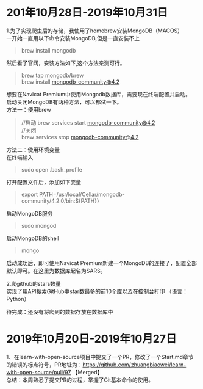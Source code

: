 # 201年10月28日-2019年10月31日
1.为了实现爬虫后的存储，我使用了homebrew安装MongoDB（MACOS）   
一开始一直用以下命令安装MongoDB,但是一直安装不上  
>brew install mongodb  

然后看了官网，安装方法如下,这个方法亲测可行。
>brew tap mongodb/brew  
brew install mongodb-community@4.2  

想要在Navicat Premium中使用Mongodb数据库，需要现在终端配置并启动。  
启动关闭MongoDB有两种方法，可以都试一下。  
方法一：使用brew
>//启动
brew services start mongodb-community@4.2  
//关闭  
brew services stop mongodb-community@4.2  

方法二：使用环境变量  
在终端输入  
>sudo open .bash_profile  

打开配置文件后，添加如下变量  
>export PATH=/usr/local/Cellar/mongodb-community/4.2.0/bin:${PATH}}  

启动MongoDB服务
>sudo mongod  

启动MongoDB的shell  
>mongo  

启动成功后，即可使用Navicat Premium新建一个MongoDB的连接了，配置全部默认即可。在这里为数据库起名为SARS。

2.爬github的stars数量  
实现了用API搜索GitHub中star数最多的前10个库以及在控制台打印
（语言：Python）

待完成：还没有将爬到的数据存放在数据库中

# 2019年10月20日-2019年10月27日
1、在learn-with-open-source项目中提交了一个PR，修改了一个Start.md章节的错误的标点符号，PR地址为：https://github.com/zhuangbiaowei/learn-with-open-source/pull/97  【Merged】  
总结：本周熟悉了提交PR的过程，掌握了Git基本命令的使用。